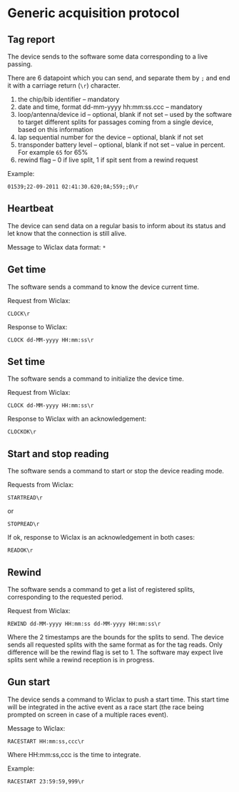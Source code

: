 # Generic acquisition protocol

## Tag report

The device sends to the software some data corresponding to a live passing.

There are 6 datapoint which you can send, and separate them by `;` and end it with a carriage return (`\r`) character.

1. the chip/bib identifier – mandatory
2. date and time, format dd-mm-yyyy hh:mm:ss.ccc – mandatory
3. loop/antenna/device id – optional, blank if not set – used by the software to target different splits for passages
   coming from a single device, based on this information
4. lap sequential number for the device – optional, blank if not set
5. transponder battery level – optional, blank if not set – value in percent. For example `65` for 65%
6. rewind flag – 0 if live split, 1 if spit sent from a rewind request

Example:

```text
01539;22-09-2011 02:41:30.620;0A;559;;0\r
```

## Heartbeat

The device can send data on a regular basis to inform about its status and let know that the connection is still alive.

Message to Wiclax data format: `*`

## Get time

The software sends a command to know the device current time.

Request from Wiclax:

```text
CLOCK\r
```

Response to Wiclax:

```text
CLOCK dd-MM-yyyy HH:mm:ss\r
```

## Set time

The software sends a command to initialize the device time.

Request from Wiclax:

```text
CLOCK dd-MM-yyyy HH:mm:ss\r
```

Response to Wiclax with an acknowledgement:

```text
CLOCKOK\r
```

## Start and stop reading

The software sends a command to start or stop the device reading mode.

Requests from Wiclax:

```text
STARTREAD\r
```

or

```text
STOPREAD\r
```

If ok, response to Wiclax is an acknowledgement in both cases:

```text
READOK\r
```

## Rewind

The software sends a command to get a list of registered splits, corresponding to the requested period.

Request from Wiclax:

```text
REWIND dd-MM-yyyy HH:mm:ss dd-MM-yyyy HH:mm:ss\r
```

Where the 2 timestamps are the bounds for the splits to send. The device sends all requested splits with the same format
as for the tag reads. Only difference will be the rewind flag is set to 1. The software may expect live splits sent
while a rewind reception is in progress.

## Gun start

The device sends a command to Wiclax to push a start time. This start time will be integrated in the active event as a
race start (the race being prompted on screen in case of a multiple races event).

Message to Wiclax:

```text
RACESTART HH:mm:ss,ccc\r
```

Where HH:mm:ss,ccc is the time to integrate.

Example:

```text
RACESTART 23:59:59,999\r
```
